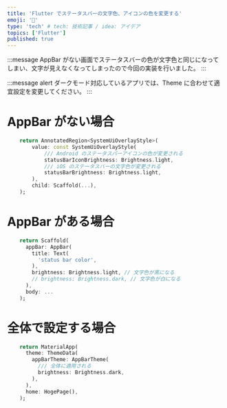 ```yaml
---
title: 'Flutter でステータスバーの文字色、アイコンの色を変更する'
emoji: '🌷'
type: 'tech' # tech: 技術記事 / idea: アイデア
topics: ['Flutter']
published: true
---
```


:::message
AppBar がない画面でステータスバーの色が文字色と同じになってしまい、文字が見えなくなってしまったので今回の実装を行いました。
:::

:::message alert
ダークモード対応しているアプリでは、Theme に合わせて適宜設定を変更してください。
:::

# AppBar がない場合

```dart
    return AnnotatedRegion<SystemUiOverlayStyle>(
        value: const SystemUiOverlayStyle(
            /// Android のステータスバーアイコンの色が変更される
            statusBarIconBrightness: Brightness.light,
            /// iOS のステータスバーの文字色が変更される
            statusBarBrightness: Brightness.light,
        ),
        child: Scaffold(...),
    );
```

# AppBar がある場合

```dart
    return Scaffold(
      appBar: AppBar(
        title: Text(
          'status bar color',
        ),
        brightness: Brightness.light, // 文字色が黒になる
        // brightness: Brightness.dark, // 文字色が白になる
      ),
      body: ...
    );
```

# 全体で設定する場合

```dart
    return MaterialApp(
      theme: ThemeData(
        appBarTheme: AppBarTheme(
          /// 全体に適用される
          brightness: Brightness.dark,
        ),
      ),
      home: HogePage(),
    );
```
